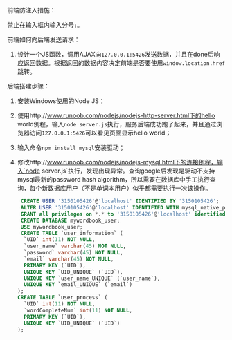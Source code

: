 前端防注入措施：

禁止在输入框内输入分号`;`。

前端如何向后端发送请求：

1. 设计一个JS函数，调用AJAX向`127.0.0.1:5426`发送数据，并且在done后响应返回数据。根据返回的数据内容决定前端是否要使用`window.location.href `跳转。

后端搭建步骤：

1. 安装Windows使用的Node JS；

2. 使用http://www.runoob.com/nodejs/nodejs-http-server.html下的hello world例程，输入`node server.js`执行，服务后端成功跑了起来，并且通过浏览器访问`127.0.0.1:5426`可以看见页面显示hello world；

3. 输入命令`npm install mysql`安装驱动；

4. 修改http://www.runoob.com/nodejs/nodejs-mysql.html下的连接例程，输入`node server.js`执行，发现出现异常。查询google后发现是驱动不支持mysql最新的password hash algorithm，所以需要在数据库中手工执行查询，每个新数据库用户（不是单词本用户）似乎都需要执行一次该操作。

   ```sql
    CREATE USER '3150105426'@'localhost' IDENTIFIED BY '3150105426';
    ALTER USER '3150105426'@'localhost' IDENTIFIED WITH mysql_native_password BY '3150105426';
    GRANT all privileges on *.* to '3150105426'@'localhost' identified by '3150105426' with grant option;
    CREATE DATABASE mywordbook_user;
    USE mywordbook_user;
    CREATE TABLE `user_information` (
     `UID` int(11) NOT NULL,
     `user_name` varchar(45) NOT NULL,
     `password` varchar(45) NOT NULL,
     `email` varchar(45) NOT NULL,
     PRIMARY KEY (`UID`),
     UNIQUE KEY `UID_UNIQUE` (`UID`),
     UNIQUE KEY `user_name_UNIQUE` (`user_name`),
     UNIQUE KEY `email_UNIQUE` (`email`)
   );
   CREATE TABLE `user_process` (
     `UID` int(11) NOT NULL,
     `wordCompleteNum` int(11) NOT NULL,
     PRIMARY KEY (`UID`),
     UNIQUE KEY `UID_UNIQUE` (`UID`)
   );
   ```

   